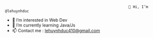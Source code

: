                                                              👋 Hi, I’m @lehuynhduc
                                                               
                                                               
- 👀 I’m interested in Web Dev 
- 🌱 I’m currently learning Java/Js
- 📫 Contact me : lehuynhduc410@gmail.com


